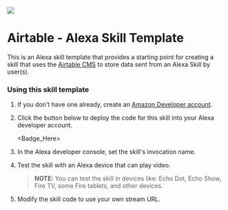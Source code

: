 ![](https://raw.githubusercontent.com/dabblelab/alexa-airtable-demo/master/image.png)

# Airtable - Alexa Skill Template

This is an Alexa skill template that provides a starting point for creating a skill that uses the [Airtable CMS](https://aws.amazon.com/comprehend/) to store data sent from an Alexa Skill by user(s). 

### Using this skill template

1. If you don't have one already, create an [Amazon Developer account](https://developer.amazon.com/).

2. Click the button below to deploy the code for this skill into your Alexa developer account.

   <Badge_Here>

3. In the Alexa developer console, set the skill's invocation name.

4. Test the skill with an Alexa device that can play video.

   > **NOTE:** You can test the skill in devices like: Echo Dot, Echo Show, Fire TV, some Fire tablets, and other devices.

5. Modify the skill code to use your own stream URL.
